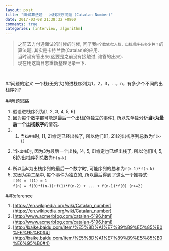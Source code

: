 ```yaml
---
layout: post
title: "面试算法题 - 出栈次序问题 (Catalan Number)"
date: 2017-03-08 21:38:32 +0800
comments: true
categories: [interview, algorithm]
---
```


> 之前去方付通面试的时候的时候, 问了我`N个数依次入栈，出栈顺序有多少种？`的算法题, 其实是卡特兰数(Catalan)的应用.    
当时没有答出来(这要是之前没有接触过, 谁答的出来).    
现在用这篇日志重新整理记录一下.      
<!--more-->
<br>  

##问题的定义
一个栈(无穷大)的进栈序列为1，2，3，…，n，有多少个不同的出栈序列?    

##解题思路
1. 假设进栈序列为[1, 2, 3, 4, 5, 6]   
2. 因为每个数字都可能是最后一个出栈的(独立的事件), 所以先单独分析**当k为最后一个出栈数字**的情况.    
3. 1) 当`k进栈`时, [1, 2]肯定已经出栈了, 所以他们([1, 2])的出栈序列总数为`f(k-1)`   
2) 当`k出栈`时, 因为3为最后一个出栈, [4, 5, 6]肯定也已经出栈了, 所以他们[4, 5, 6]的出栈序列总数为`f(n-k)`
4. 所以当k为出栈序列的最后一个数字时, 可能序列的总和为`f(k-1)*f(n-k)`
5. 又因为第二条中, 每个事件为独立的, 所以最后得到了这么一个推导式:    
`f(0) = f(1) = 1`   
`f(n) = f(0)*f(n-1)+f(1)*f(n-2) + ... + f(n-1)*f(0) (n>=2)`

##Reference
1. [https://en.wikipedia.org/wiki/Catalan_number](https://en.wikipedia.org/wiki/Catalan_number)   
2. [http://www.acmerblog.com/catalan-5196.html](http://www.acmerblog.com/catalan-5196.html)
3. [http://baike.baidu.com/item/%E5%8D%A1%E7%89%B9%E5%85%B0%E6%95%B0#4](http://baike.baidu.com/item/%E5%8D%A1%E7%89%B9%E5%85%B0%E6%95%B0#4)   
